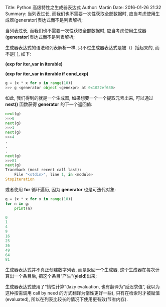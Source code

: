 Title: Python 高级特性之生成器表达式
Author: Martin
Date: 2016-01-26 21:32
Summary: 当列表过长, 而我们也不需要一次性获取全部数据时, 应当考虑使用生成器(generator)表达式而不是列表解析;

当列表过长, 而我们也不需要一次性获取全部数据时, 应当考虑使用生成器(**generator**)表达式而不是列表解析;

生成器表达式的语法和列表解析一样, 只不过生成器表达式是被（）括起来的, 而不是[ ], 如下:

**(exp for iter_var in iterable)**

**(exp for iter_var in iterable if cond_exp)**
```python
g = (x * x for x in range(10))
>>> g <generator object <genexpr> at 0x1022ef630>
```

如此,  我们得到的就是一个生成器, 如果想要一个一个提取元素出来, 可以通过 **next()** 函数获得 **generator** 的下一个返回值:
```python
next(g)
>>>0
next(g)
>>>1
next(g)
>>>4
.
.
.
next(g)
>>>81
next(g)
Traceback (most recent call last):
	File "<stdin>", line 1, in <module>
StopIteration
```

或者使用 **for** 循环遍历, 因为 **generator** 也是可迭代对象:
```python
g = (x * x for x in range(10))
for n in g:
    print(n)

0
1
4
9
16
25
36
49
64
81
```

生成器表达式并不真正创建数字列表, 而是返回一个生成器, 这个生成器在每次计算出一个条目后, 把这个条目“产生”(**yield**)出来;

生成器表达式使用了“惰性计算”(lazy evaluation, 也有翻译为“延迟求值”, 我以为这种按需调用 call by need 的方式翻译为惰性更好一些), 只有在检索时才被赋值(evaluated), 所以在列表比较长的情况下使用更有效(节省内存).
